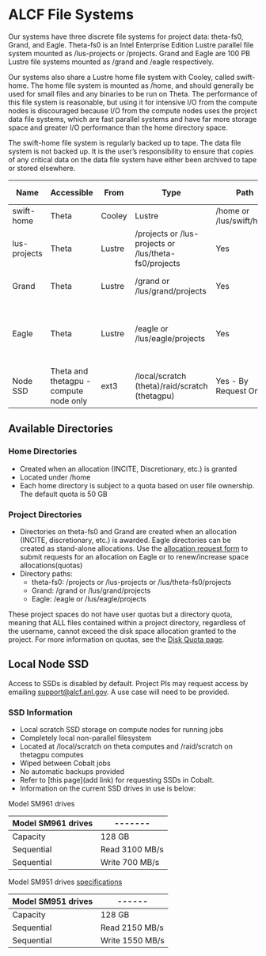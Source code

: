 # ALCF File Systems
Our systems have three discrete file systems for project data: theta-fs0, Grand, and Eagle. Theta-fs0 is an Intel Enterprise Edition Lustre parallel file system mounted as /lus-projects or /projects. Grand and Eagle are 100 PB Lustre file systems mounted as /grand and /eagle respectively.

Our systems also share a Lustre home file system with Cooley, called swift-home. The home file system is mounted as /home, and should generally be used for small files and any binaries to be run on Theta. The performance of this file system is reasonable, but using it for intensive I/O from the compute nodes is discouraged because I/O from the compute nodes uses the project data file systems, which are fast parallel systems and have far more storage space and greater I/O performance than the home directory space.

The swift-home file system is regularly backed up to tape. The data file system is not backed up. It is the user’s responsibility to ensure that copies of any critical data on the data file system have either been archived to tape or stored elsewhere.

| Name      | Accessible |  From     |  Type  |  Path      | Production |  Backed-up      | Usage |
| ----------- | ----------- | ----------- | ----------- | ----------- | ----------- | ----------- | ----------- |
| swift-home	 | Theta | Cooley | Lustre	| /home or /lus/swift/home	| Yes  | 	Yes	|  general use |
| lus-projects	| Theta	 | Lustre	| /projects or /lus-projects or /lus/theta-fs0/projects	| Yes	| No	| intensive job output, large files |
| Grand | Theta	|  Lustre	 | /grand or /lus/grand/projects	| Yes	| No	| intensive job output, large files |
| Eagle	| Theta	| Lustre	| /eagle or /lus/eagle/projects	| Yes	| No	| community sharing via Globus; intensive job output, large files | 
| Node SSD	| Theta and thetagpu - compute node only	| ext3	 | /local/scratch (theta)/raid/scratch (thetagpu) | Yes - By Request Only	| No	|local node scratch during run|

## Available Directories
### Home Directories
- Created when an allocation (INCITE, Discretionary, etc.) is granted
- Located under /home
- Each home directory is subject to a quota based on user file ownership. The default quota is 50 GB

### Project Directories
- Directories on theta-fs0 and Grand are created when an allocation (INCITE, discretionary, etc.) is awarded. Eagle directories can be created as stand-alone allocations. Use the [allocation request form](https://accounts.alcf.anl.gov/allocationRequests) to submit requests for an allocation on Eagle or to renew/increase space allocations(quotas)
- Directory paths:
    - theta-fs0: /projects or /lus-projects or /lus/theta-fs0/projects
    - Grand: /grand or /lus/grand/projects
    - Eagle: /eagle or /lus/eagle/projects

These project spaces do not have user quotas but a directory quota, meaning that ALL files contained within a project directory, regardless of the username, cannot exceed the disk space allocation granted to the project. For more information on quotas, see the [Disk Quota page](theta-disk-quota.md).

## Local Node SSD
Access to SSDs is disabled by default. Project PIs may request access by emailing [support@alcf.anl.gov](mailto:support@alcf.anl.gov). A use case will need to be provided.

### SSD Information
- Local scratch SSD storage on compute nodes for running jobs
- Completely local non-parallel filesystem
- Located at /local/scratch on theta computes and /raid/scratch on thetagpu computes
- Wiped between Cobalt jobs
- No automatic backups provided
- Refer to [this page](add link) for requesting SSDs in Cobalt.
- Information on the current SSD drives in use is below:

Model SM961 drives

| Model SM961 drives | -------  |
| ------ | ------|
| Capacity	| 128 GB |
| Sequential | Read	3100 MB/s |
| Sequential | Write	700 MB/s |


Model SM951 drives [specifications](https://s3.ap-northeast-2.amazonaws.com/global.semi.static/0_sm951-prodoverview-0615-v1-0.pdf)

| Model SM951 drives |   ------   |
| ------ | ------|
| Capacity	| 128 GB |
| Sequential | Read	2150 MB/s |
| Sequential | Write	1550 MB/s |



